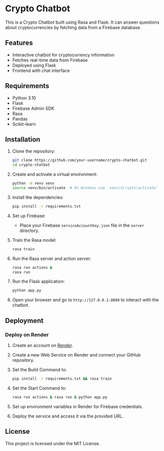 # Crypto Chatbot

This is a Crypto Chatbot built using Rasa and Flask. It can answer questions about cryptocurrencies by fetching data from a Firebase database.

## Features

- Interactive chatbot for cryptocurrency information
- Fetches real-time data from Firebase
- Deployed using Flask
- Frontend with chat interface

## Requirements

- Python 3.10
- Flask
- Firebase Admin SDK
- Rasa
- Pandas
- Scikit-learn

## Installation

1. Clone the repository:
    ```bash
    git clone https://github.com/your-username/crypto-chatbot.git
    cd crypto-chatbot
    ```

2. Create and activate a virtual environment:
    ```bash
    python -m venv venv
    source venv/bin/activate  # On Windows use `venv\Scripts\activate`
    ```

3. Install the dependencies:
    ```bash
    pip install -r requirements.txt
    ```

4. Set up Firebase:
    - Place your Firebase `serviceAccountKey.json` file in the `server` directory.

5. Train the Rasa model:
    ```bash
    rasa train
    ```

6. Run the Rasa server and action server:
    ```bash
    rasa run actions &
    rasa run
    ```

7. Run the Flask application:
    ```bash
    python app.py
    ```

8. Open your browser and go to `http://127.0.0.1:8000` to interact with the chatbot.

## Deployment

### Deploy on Render

1. Create an account on [Render](https://render.com/).

2. Create a new Web Service on Render and connect your GitHub repository.

3. Set the Build Command to:
    ```bash
    pip install -r requirements.txt && rasa train
    ```

4. Set the Start Command to:
    ```bash
    rasa run actions & rasa run & python app.py
    ```

5. Set up environment variables in Render for Firebase credentials.

6. Deploy the service and access it via the provided URL.

## License

This project is licensed under the MIT License.
